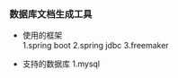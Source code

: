 ### 数据库文档生成工具

- 使用的框架  
    1.spring boot
    2.spring jdbc
    3.freemaker

- 支持的数据库
    1.mysql
    